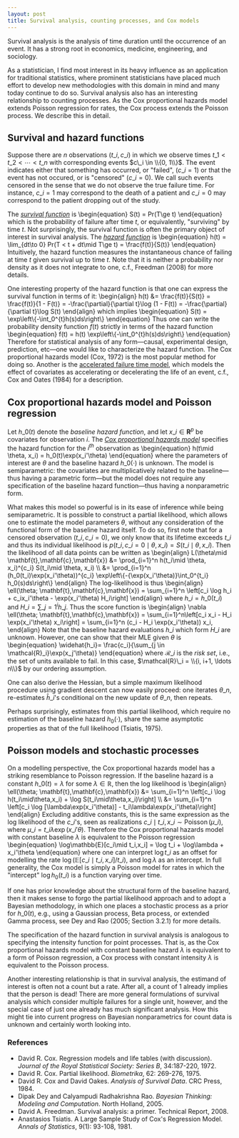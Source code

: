 ```yaml
---
layout: post
title: Survival analysis, counting processes, and Cox models
---
```


Survival analysis is the analysis of time duration until the occurrence of an event.  It has a strong root in economics, medicine, engineering, and sociology.

As a statistician, I find most interest in its heavy influence as an application for traditional statistics, where prominent statisticians have placed much effort to develop new methodologies with this domain in mind and many today continue to do so. Survival analysis also has an interesting relationship to counting processes. As the Cox proportional hazards model extends Poisson regression for rates, the Cox process extends the Poisson process. We describe this in detail.

## Survival and hazard functions

Suppose there are $n$ observations $(t\_i, c\_i)$ in which we observe times $t\_1 < t\_2 < \cdots < t\_n$ with corresponding events $c\_i \in \\{0, 1\\}$. The event indicates either that something has occurred, or "failed", ($c\_i=1$) or that the event has not occured, or is "censored" ($c\_i=0$). We call such events censored in the sense that we do not observe the true failure time. For instance, $c\_i=1$ may correspond to the death of a patient and $c\_i=0$ may correspond to the patient dropping out of the study.

The _[survival function](https://en.wikipedia.org/wiki/Survival_analysis#Survival_function)_ is
\begin{equation}
S(t) = Pr(T\ge t)
\end{equation}
which is the probability of failure after time $t$, or equivalently, "surviving" by time $t$. Not surprisingly,  the survival function is often the primary object of interest in survival analysis. The _[hazard function](https://en.wikipedia.org/wiki/Survival_analysis#Hazard_function_and_cumulative_hazard_function)_ is
\begin{equation}
h(t) = \lim\_{dt\to 0} Pr(T < t + dt\mid T\ge t)  = \frac{f(t)}{S(t)}
\end{equation}
Intuitively, the hazard function measures the instantaneous chance of failing at time $t$ given survival up to time $t$. Note that it is neither a probability nor density as it does not integrate to one, c.f., Freedman (2008) for more details.

One interesting property of the hazard function is that one can express the survival function in terms of it:
\begin{align}
h(t) &= \frac{f(t)}{S(t)} = \frac{f(t)}{1 - F(t)} = -\frac{\partial}{\partial t}\log
(1 - F(t)) = -\frac{\partial}{\partial t}\log S(t)
\end{align}
which implies
\begin{equation}
S(t) = \exp\left\\{-\int\_0^{t}h(s)ds\right\\}
\end{equation}
Thus one can write the probability density function $f(t)$ strictly in terms of the hazard function
\begin{equation}
f(t) = h(t) \exp\left\\{-\int\_0^{t}h(s)ds\right\\}
\end{equation}
Therefore for statistical analysis of any form—causal, experimental design, prediction, etc—one would like to characterize the hazard function. The Cox proportional hazards model (Cox, 1972) is the most popular method for doing so. Another is the [accelerated failure time model](https://en.wikipedia.org/wiki/Accelerated_failure_time_model), which models the effect of covariates as accelerating or decelerating the life of an event, c.f., Cox and Oates (1984) for a description.

## Cox proportional hazards model and Poisson regression
Let $h\_0(t)$ denote the _baseline hazard function_, and let $x\_i \in \mathbf{R}^p$ be covariates for observation $i$. The _[Cox proportional hazards model](https://en.wikipedia.org/wiki/Proportional_hazards_model)_ specifies the hazard function for the $i^{th}$ observation as
\begin{equation}
h(t\mid \theta, x\_i) = h\_0(t)\exp(x\_i'\theta)
\end{equation}
where the parameters of interest are $\theta$ and the baseline hazard $h\_0(\cdot)$ is unknown. The model is semiparametric: the covariates are multiplicatively related to the baseline—thus having a parametric form—but the model  does not require any specification of the baseline hazard function—thus having a nonparametric form.

What makes this model so powerful is in its ease of inference while being semiparametric. It is possible to construct a partial likelihood, which allows one to estimate the model parameters $\theta$, without any consideration of the functional form of the baseline hazard itself. To do so, first note that for a censored observation $(t\_i, c\_i=0)$, we only know that its lifetime exceeds $t\_i$ and thus its individual likelihood is $p(t\_i,c\_i=0\mid\theta,x\_i)=S(t\_i\mid\theta,x\_i)$. Then the likelihood of all data points can be written as
\begin{align}
L(\theta\mid \mathbf{t},\mathbf{c},\mathbf{x})
&= \prod\_{i=1}^n h(t\_i\mid \theta, x\_i)^{c\_i} S(t\_i\mid \theta, x\_i)
\\\\
&= \prod\_{i=1}^n (h\_0(t\_i)\exp(x\_i'\theta))^{c\_i} \exp\left\\{-{\exp(x\_i'\theta)}\int\_0^{t\_i}
h\_0(s)ds\right\\}
\end{align}
The log-likelihood is thus
\begin{align}
\ell(\theta; \mathbf{t},\mathbf{c},\mathbf{x}) = \sum\_{i=1}^n \left\[c\_i \log
h\_i + c\_ix\_i'\theta - \exp(x\_i'\theta) H\_i\right\]
\end{align}
where $h\_i=h\_0(t\_i)$ and $H\_i = \sum\_{j=1}^i h\_j$. Thus the score function is
\begin{align}
\nabla \ell(\theta; \mathbf{t},\mathbf{c},\mathbf{x}) = \sum\_{i=1}^n\left[c\_i x\_i - H\_i \exp(x\_i'\theta) x\_i\right] =
\sum\_{i=1}^n (c\_i - H\_i \exp(x\_i'\theta)) x\_i,
\end{align}
Note that the baseline hazard evaluations $h\_i$ which form $H\_i$ are unknown.  However, one can show that their MLE given $\theta$ is
\begin{equation}
\widehat{h\_i}=  \frac{c\_i}{\sum\_{j \in \mathcal{R}\_i}\exp(x\_j'\theta)}
\end{equation}
where $\mathcal{R}\_i$ is the _risk set_, i.e., the set of units available to fail. In this case, $\mathcal{R}\_i = \\{i, i+1, \ldots n\\}$ by our ordering assumption.

One can also derive the Hessian, but a simple maximum likelihood procedure using gradient descent can now easily proceed: one iterates $\theta\_n$, re-estimates $\hat h\_i$'s conditional on the new update of $\theta\_n$, then repeats.

Perhaps surprisingly, estimates from this partial likelihood, which require no estimation of the baseline hazard $h_0(\cdot)$, share the same asymptotic properties as that of the full likelihood (Tsiatis, 1975).

## Poisson models and stochastic processes
On a modelling perspective, the Cox proportional hazards model has a striking resemblance to Poisson regression. If the baseline hazard is a constant $h\_0(t)=\lambda$ for some $\lambda\in\mathbb{R}$, then the log likelihood is
\begin{align}
\ell(\theta; \mathbf{t},\mathbf{c},\mathbf{x})
&= \sum\_{i=1}^n \left\[c\_i \log
h(t\_i\mid\theta,x\_i) + \log S(t\_i\mid\theta,x\_i)\right\]
\\\\
&= \sum\_{i=1}^n \left\[c\_i \log
[\lambda\exp(x\_i'\theta)] - t\_i\lambda\exp(x\_i'\theta)\right\]
\end{align}
Excluding additive constants, this is the same expression as the log likelihood of the $c\_i$'s, seen as realizations $c\_i\mid t\_i,x\_i\sim\operatorname{Poisson}(\mu\_i)$, where $\mu\_i=t\_i\lambda\exp(x\_i'\theta)$. Therefore the Cox proportional hazards model with constant baseline $\lambda$ is equivalent to the Poisson regression
\begin{equation}
\log\mathbb{E}[c\_i\mid t\_i,x\_i] =
\log t\_i + \log\lambda + x\_i'\theta
\end{equation}
where one can interpret $\log t\_i$ as an offset for modelling the rate $\log (\mathbb{E}[c\_i\mid t\_i,x\_i]/t\_i)$, and $\log\lambda$ as an intercept. In full generality, the Cox model is simply a Poisson model for rates in which the "intercept" $\log h_0(t\_i)$ is a function varying over time.

If one has prior knowledge about the structural form  of the baseline hazard, then it makes sense to forgo the partial likelihood approach and to adopt a Bayesian methodology, in which one places a stochastic process as a prior for $h\_0(t)$, e.g., using a Gaussian process, Beta process, or extended Gamma process, see Dey and Rao (2005; Section 3.2.1) for more details.

The specification of the hazard function in survival analysis is analogous to specifying the intensity function for point processes. That is, as the Cox proportional hazards model with constant baseline hazard $\lambda$ is equivalent to a form of Poisson regression, a Cox process with constant intensity $\lambda$ is equivalent to the Poisson process.

Another interesting relationship is that in survival analysis, the estimand of interest is often not a count but a rate. After all, a count of 1 already implies that the person is dead! There are more general formulations of survival analysis which consider multiple failures for a single unit, however, and the special case of just one already has much significant analysis. How this might tie into current progress on Bayesian nonparametrics for count data is unknown and certainly worth looking into.

### References
* David R. Cox. Regression models and life tables (with discussion). _Journal of the Royal Statistical Society: Series B_, 34:187-220, 1972.
* David R. Cox. Partial likelihood. _Biometrika_, 62: 269-276, 1975.
* David R. Cox and David Oakes. _Analysis of Survival Data_. CRC Press, 1984.
* Dipak Dey and Calyampudi Radhakrishna Rao. _Bayesian Thinking: Modeling and Computation_. North Holland, 2005.
* David A. Freedman. Survival analysis: a primer. Technical Report, 2008.
* Anastasios Tsiatis. A Large Sample Study of Cox's Regression Model. _Annals of Statistics_, 9(1): 93-108, 1981.
